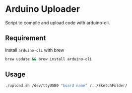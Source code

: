 # Arduino Uploader

Script to compile and upload code with arduino-cli.

## Requirement

Install `arduino-cli` with brew

```bash
brew update && brew install arduino-cli
```

## Usage

```bash
./upload.sh /dev/ttyUSB0 "board name" /../SketchFolder/
```
